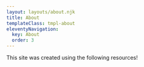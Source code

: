 ```yaml
---
layout: layouts/about.njk
title: About
templateClass: tmpl-about
eleventyNavigation:
  key: About
  order: 3
---
```


This site was created using the following resources!